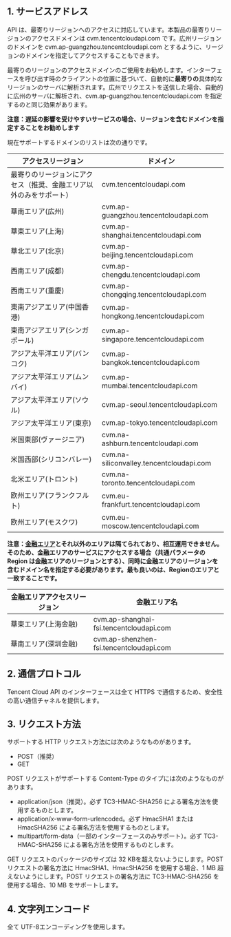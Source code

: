 ﻿## 1. サービスアドレス

API は、最寄りリージョンへのアクセスに対応しています。本製品の最寄りリージョンのアクセスドメインは cvm.tencentcloudapi.com です。広州リージョンのドメインを cvm.ap-guangzhou.tencentcloudapi.com とするように、リージョンのドメインを指定してアクセスすることもできます。

最寄りのリージョンのアクセスドメインのご使用をお勧めします。インターフェースを呼び出す時のクライアントの位置に基づいて、自動的に**最寄りの**具体的なリージョンのサーバに解析されます。広州でリクエストを送信した場合、自動的に広州のサーバに解析され、cvm.ap-guangzhou.tencentcloudapi.com を指定するのと同じ効果があります。

**注意：遅延の影響を受けやすいサービスの場合、リージョンを含むドメインを指定することをお勧めします**

現在サポートするドメインのリストは次の通りです。

| アクセスリージョン | ドメイン |
|----------|------|
| 最寄りのリージョンにアクセス（推奨、金融エリア以外のみをサポート）| cvm.tencentcloudapi.com|
| 華南エリア(広州) | cvm.ap-guangzhou.tencentcloudapi.com|
| 華東エリア(上海) | cvm.ap-shanghai.tencentcloudapi.com|
| 華北エリア(北京) | cvm.ap-beijing.tencentcloudapi.com|
| 西南エリア(成都) | cvm.ap-chengdu.tencentcloudapi.com|
| 西南エリア(重慶) | cvm.ap-chongqing.tencentcloudapi.com|
| 東南アジアエリア(中国香港) | cvm.ap-hongkong.tencentcloudapi.com |
| 東南アジアエリア(シンガポール) | cvm.ap-singapore.tencentcloudapi.com|
| アジア太平洋エリア(バンコク) | cvm.ap-bangkok.tencentcloudapi.com |
| アジア太平洋エリア(ムンバイ) | cvm.ap-mumbai.tencentcloudapi.com|
| アジア太平洋エリア(ソウル) | cvm.ap-seoul.tencentcloudapi.com|
| アジア太平洋エリア(東京) | cvm.ap-tokyo.tencentcloudapi.com |
| 米国東部(ヴァージニア) | cvm.na-ashburn.tencentcloudapi.com|
| 米国西部(シリコンバレー) | cvm.na-siliconvalley.tencentcloudapi.com|
| 北米エリア(トロント) | cvm.na-toronto.tencentcloudapi.com |
| 欧州エリア(フランクフルト) | cvm.eu-frankfurt.tencentcloudapi.com |
| 欧州エリア(モスクワ) | cvm.eu-moscow.tencentcloudapi.com |

**注意：[金融エリア](https://cloud.tencent.com/document/product/304/2766)とそれ以外のエリアは隔てられており、相互運用できません。そのため、金融エリアのサービスにアクセスする場合（共通パラメータの Region は金融エリアのリージョンとする）、同時に金融エリアのリージョンを含むドメイン名を指定する必要があります。最も良いのは、Regionのエリアと一致することです。**

| 金融エリアアクセスリージョン | 金融エリア名 |
|----------|------|
|華東エリア(上海金融)| cvm.ap-shanghai-fsi.tencentcloudapi.com|
|華南エリア(深圳金融)| cvm.ap-shenzhen-fsi.tencentcloudapi.com|

## 2. 通信プロトコル

Tencent Cloud API のインターフェースは全て HTTPS で通信するため、安全性の高い通信チャネルを提供します。

## 3. リクエスト方法

サポートする HTTP リクエスト方法には次のようなものがあります。

* POST（推奨）
* GET

POST リクエストがサポートする Content-Type のタイプには次のようなものがあります。

* application/json（推奨）。必ず TC3-HMAC-SHA256 による署名方法を使用するものとします。
* application/x-www-form-urlencoded。必ず HmacSHA1 または HmacSHA256 による署名方法を使用するものとします。
* multipart/form-data（一部のインターフェースのみサポート）。必ず TC3-HMAC-SHA256 による署名方法を使用するものとします。

GET リクエストのパッケージのサイズは 32 KBを超えないようにします。POST リクエストの署名方法に HmacSHA1、HmacSHA256 を使用する場合、1 MB 超えないようにします。POST リクエストの署名方法に TC3-HMAC-SHA256 を使用する場合、10 MB をサポートします。

## 4. 文字列エンコード

全て UTF-8エンコーディングを使用します。

